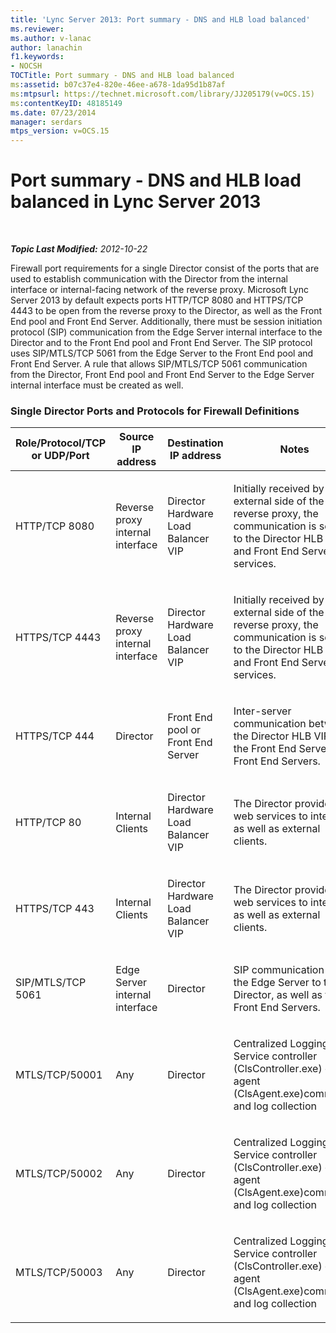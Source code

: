 ```yaml
---
title: 'Lync Server 2013: Port summary - DNS and HLB load balanced'
ms.reviewer: 
ms.author: v-lanac
author: lanachin
f1.keywords:
- NOCSH
TOCTitle: Port summary - DNS and HLB load balanced
ms:assetid: b07c37e4-820e-46ee-a678-1da95d1b87af
ms:mtpsurl: https://technet.microsoft.com/library/JJ205179(v=OCS.15)
ms:contentKeyID: 48185149
ms.date: 07/23/2014
manager: serdars
mtps_version: v=OCS.15
---
```


<div data-xmlns="http://www.w3.org/1999/xhtml">

<div class="topic" data-xmlns="http://www.w3.org/1999/xhtml" data-msxsl="urn:schemas-microsoft-com:xslt" data-cs="http://msdn.microsoft.com/">

<div data-asp="http://msdn2.microsoft.com/asp">

# Port summary - DNS and HLB load balanced in Lync Server 2013

</div>

<div id="mainSection">

<div id="mainBody">

<span> </span>

_**Topic Last Modified:** 2012-10-22_

Firewall port requirements for a single Director consist of the ports that are used to establish communication with the Director from the internal interface or internal-facing network of the reverse proxy. Microsoft Lync Server 2013 by default expects ports HTTP/TCP 8080 and HTTPS/TCP 4443 to be open from the reverse proxy to the Director, as well as the Front End pool and Front End Server. Additionally, there must be session initiation protocol (SIP) communication from the Edge Server internal interface to the Director and to the Front End pool and Front End Server. The SIP protocol uses SIP/MTLS/TCP 5061 from the Edge Server to the Front End pool and Front End Server. A rule that allows SIP/MTLS/TCP 5061 communication from the Director, Front End pool and Front End Server to the Edge Server internal interface must be created as well.

### Single Director Ports and Protocols for Firewall Definitions

<table>
<colgroup>
<col style="width: 25%" />
<col style="width: 25%" />
<col style="width: 25%" />
<col style="width: 25%" />
</colgroup>
<thead>
<tr class="header">
<th>Role/Protocol/TCP or UDP/Port</th>
<th>Source IP address</th>
<th>Destination IP address</th>
<th>Notes</th>
</tr>
</thead>
<tbody>
<tr class="odd">
<td><p>HTTP/TCP 8080</p></td>
<td><p>Reverse proxy internal interface</p></td>
<td><p>Director Hardware Load Balancer VIP</p></td>
<td><p>Initially received by the external side of the reverse proxy, the communication is sent on to the Director HLB VIP and Front End Server web services.</p></td>
</tr>
<tr class="even">
<td><p>HTTPS/TCP 4443</p></td>
<td><p>Reverse proxy internal interface</p></td>
<td><p>Director Hardware Load Balancer VIP</p></td>
<td><p>Initially received by the external side of the reverse proxy, the communication is sent on to the Director HLB VIP and Front End Server web services.</p></td>
</tr>
<tr class="odd">
<td><p>HTTPS/TCP 444</p></td>
<td><p>Director</p></td>
<td><p>Front End pool or Front End Server</p></td>
<td><p>Inter-server communication between the Director HLB VIP and the Front End Server or Front End Servers.</p></td>
</tr>
<tr class="even">
<td><p>HTTP/TCP 80</p></td>
<td><p>Internal Clients</p></td>
<td><p>Director Hardware Load Balancer VIP</p></td>
<td><p>The Director provides web services to internal as well as external clients.</p></td>
</tr>
<tr class="odd">
<td><p>HTTPS/TCP 443</p></td>
<td><p>Internal Clients</p></td>
<td><p>Director Hardware Load Balancer VIP</p></td>
<td><p>The Director provides web services to internal as well as external clients.</p></td>
</tr>
<tr class="even">
<td><p>SIP/MTLS/TCP 5061</p></td>
<td><p>Edge Server internal interface</p></td>
<td><p>Director</p></td>
<td><p>SIP communication from the Edge Server to the Director, as well as the Front End Servers.</p></td>
</tr>
<tr class="odd">
<td><p>MTLS/TCP/50001</p></td>
<td><p>Any</p></td>
<td><p>Director</p></td>
<td><p>Centralized Logging Service controller (ClsController.exe) or agent (ClsAgent.exe)commands and log collection</p></td>
</tr>
<tr class="even">
<td><p>MTLS/TCP/50002</p></td>
<td><p>Any</p></td>
<td><p>Director</p></td>
<td><p>Centralized Logging Service controller (ClsController.exe) or agent (ClsAgent.exe)commands and log collection</p></td>
</tr>
<tr class="odd">
<td><p>MTLS/TCP/50003</p></td>
<td><p>Any</p></td>
<td><p>Director</p></td>
<td><p>Centralized Logging Service controller (ClsController.exe) or agent (ClsAgent.exe)commands and log collection</p></td>
</tr>
</tbody>
</table>


</div>

<span> </span>

</div>

</div>

</div>

